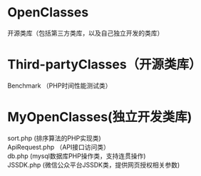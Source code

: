 # OpenClasses
开源类库（包括第三方类库，以及自己独立开发的类库）
# Third-partyClasses（开源类库）
Benchmark （PHP时间性能测试类）
# MyOpenClasses(独立开发类库)
sort.php (排序算法的PHP实现类)<br>
ApiRequest.php （API接口访问类）<br>
db.php (mysql数据库PHP操作类，支持连贯操作)<br>
JSSDK.php (微信公众平台JSSDK类，提供网页授权相关参数)<br>

